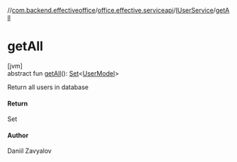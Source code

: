 //[com.backend.effectiveoffice](IdeaProjects/labs-office-elevator/effectiveOfficeBackend/documentation/gfm/index.md)/[office.effective.serviceapi](IdeaProjects/labs-office-elevator/effectiveOfficeBackend/documentation/gfm/com.backend.effectiveoffice/office.effective.serviceapi/index.md)/[IUserService](IdeaProjects/labs-office-elevator/effectiveOfficeBackend/documentation/gfm/com.backend.effectiveoffice/office.effective.serviceapi/-i-user-service/index.md)/[getAll](IdeaProjects/labs-office-elevator/effectiveOfficeBackend/documentation/gfm/com.backend.effectiveoffice/office.effective.serviceapi/-i-user-service/get-all.md)

# getAll

[jvm]\
abstract fun [getAll](IdeaProjects/labs-office-elevator/effectiveOfficeBackend/documentation/gfm/com.backend.effectiveoffice/office.effective.serviceapi/-i-user-service/get-all.md)(): [Set](https://kotlinlang.org/api/latest/jvm/stdlib/kotlin.collections/-set/index.html)&lt;[UserModel](IdeaProjects/labs-office-elevator/effectiveOfficeBackend/documentation/gfm/com.backend.effectiveoffice/office.effective.model/-user-model/index.md)&gt;

Return all users in database

#### Return

Set<UserModel>

#### Author

Daniil Zavyalov
